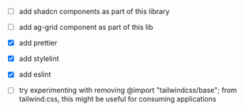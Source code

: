 - [ ] add shadcn components as part of this library
- [ ] add ag-grid component as part of this lib

- [x] add prettier
- [x] add stylelint
- [x] add eslint

- [ ] try experimenting with removing @import "tailwindcss/base"; from tailwind.css, this might be useful for consuming applications
